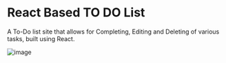 # React Based TO DO List
 A To-Do list site that allows for Completing, Editing and Deleting of various tasks, built using React.

![image](https://github.com/user-attachments/assets/42f8d7a6-6a77-43fa-825b-a0500478893b)
